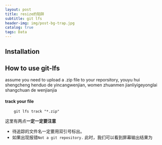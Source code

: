 ```yaml
---
layout: post
title: resize的陷阱
subtitle: git lfs
header-img: img/post-bg-trap.jpg 
catalog: true
tags: Data
---
```




## Installation





## How to use git-lfs

assume you need to upload a .zip file to your reporsitory, youyu hui shengcheng henduo de yincangwenjian, women zhuanmen jianliyigeyonglai shangchuan de wenjianjia

#### track your file

```
    git lfs track "*.zip"
```

这里有两点<strong>一定一定要注意</strong>
* 待追踪的文件名一定要用双引号标出。
* 如果出现报错```Not a git repository.```
此时，我们可以看到屏幕输出结果为

```



